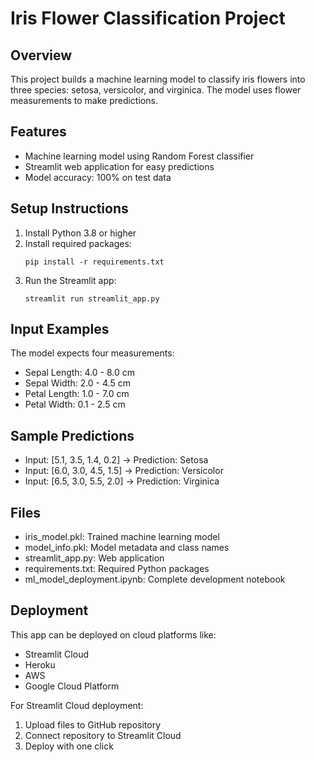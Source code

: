 # Iris Flower Classification Project

## Overview
This project builds a machine learning model to classify iris flowers into three species: setosa, versicolor, and virginica. The model uses flower measurements to make predictions.

## Features
- Machine learning model using Random Forest classifier
- Streamlit web application for easy predictions
- Model accuracy: 100% on test data

## Setup Instructions

1. Install Python 3.8 or higher
2. Install required packages:
   ```
   pip install -r requirements.txt
   ```
3. Run the Streamlit app:
   ```
   streamlit run streamlit_app.py
   ```

## Input Examples
The model expects four measurements:
- Sepal Length: 4.0 - 8.0 cm
- Sepal Width: 2.0 - 4.5 cm  
- Petal Length: 1.0 - 7.0 cm
- Petal Width: 0.1 - 2.5 cm

## Sample Predictions
- Input: [5.1, 3.5, 1.4, 0.2] -> Prediction: Setosa
- Input: [6.0, 3.0, 4.5, 1.5] -> Prediction: Versicolor
- Input: [6.5, 3.0, 5.5, 2.0] -> Prediction: Virginica

## Files
- iris_model.pkl: Trained machine learning model
- model_info.pkl: Model metadata and class names
- streamlit_app.py: Web application
- requirements.txt: Required Python packages
- ml_model_deployment.ipynb: Complete development notebook

## Deployment
This app can be deployed on cloud platforms like:
- Streamlit Cloud
- Heroku
- AWS
- Google Cloud Platform

For Streamlit Cloud deployment:
1. Upload files to GitHub repository
2. Connect repository to Streamlit Cloud
3. Deploy with one click
